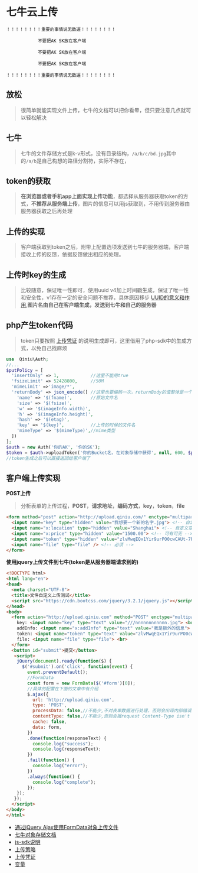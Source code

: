 # 七牛云上传

    ！！！！！！！！重要的事情说无数遍！！！！！！！！

                不要把AK SK放在客户端

                不要把AK SK放在客户端

                不要把AK SK放在客户端

    ！！！！！！！！重要的事情说无数遍！！！！！！！！

## 放松
> 很简单就能实现文件上传，七牛的文档可以把你看晕，但只要注意几点就可以轻松解决

## 七牛
>七牛的文件存储方式是k-v形式，没有目录结构，`/a/b/c/bd.jpg`其中的`/a/b`是自己构想的路径分割符，实际不存在，



## token的获取
> **在浏览器或者手机app上面实现上传功能**，都选择从服务器获取token的方式，**不推荐从服务端上传**，图片的信息可以用js获取到，不用传到服务器由服务器获取之后再处理

## 上传的实现
 > 客户端获取到token之后，附带上配置选项发送到七牛的服务器端，客户端接收上传的反馈，依据反馈做出相应的处理。

## 上传时key的生成
> 比较随意，保证唯一性即可，使用uuid v4加上时间戳生成，保证了唯一性和安全性，v1存在一定的安全问题不推荐，具体原因移步 [UUID的意义和作用](http://blog.csdn.net/bravejiezai/article/details/51725049),**图片名由自己在客户端生成，发送到七牛和自己的服务器**

## php产生token代码
> token只要按照 [上传凭证](https://developer.qiniu.com/kodo/manual/upload-token) 的说明生成即可，这里借用了php-sdk中的生成方式，以免自己找麻烦

```php
use  Qiniu\Auth;
//...
$putPolicy = [
  'insertOnly' => 1,            //这里不能用true
  'fsizeLimit' => 52428800,     //50M
  'mimeLimit' =>'image/*',
  'returnBody' => json_encode([ //这里也要编码一次，returnBody的值整体是一个json字符串也可以
    'name' => '$(fname)',       //原始文件名
    'size' => '$(fsize)',
    'w' => '$(imageInfo.width)',
    'h' => '$(imageInfo.height)',
    'hash' => '$(etag)',
    'key' => '$(key)',          //上传的时候的文件名
    'mimeType' => '$(mimeType)',//mime类型
  ])
];
$auth = new Auth('你的AK', '你的SK');
$token = $auth->uploadToken('你的Bucket名，在对象存储中获得', null, 600, $putPolicy);
//token生成之后可以直接返回给客户端了
```

## 客户端上传实现
**POST上传**
> 分析表单的上传过程，**POST**，**请求地址**，**编码方式**，**key**，**token**，**file** 

```html
<form method="post" action="http://upload.qiniu.com/" enctype="multipart/form-data">
  <input name="key" type="hidden" value="我想要一个新的名字.jpg"> <!-- 自定义上传的key -->
  <input name="x:location" type="hidden" value="Shanghai"> <!-- 自定义变量的行为同魔法变量基本一致，但变量名必须以x:开始。 -->
  <input name="x:price" type="hidden" value="1500.00"> <!-- 可有可无 -->
  <input name="token" type="hidden" value="zlvMwqEQx1Yir9urPO0cwCAUt-7PMXUJWZnRY35S:OOE9UY7UOyf9U36zJug_Gh7bNlI=:eyJpbnNlcnRPbmx5IjoxLCJmc2l6ZUxpbWl0Ijo1MjQyODgwMCwibWltZUxpbWl0IjoiaW1hZ2VcLyoiLCJyZXR1cm5Cb2R5Ijoie1wibmFtZVwiOlwiJChmbmFtZSlcIixcInNpemVcIjpcXCIsXCJtaW1lVHlwZVwiOlwiJChtaW1lVHlwZSlcIixcImFkZEluZm9cIjpcIiQoeDphZGRJbmZvKVwifSIRzIjpbImh0dHA6XC9cL3VwLnFpbml1LmNvbSIsImh0dHA6XC9cL3VwbG9hZC5xaW5pdS5jb20iLCItSCB1cC5xaW5pdS5jb20gaHR0cDpcL1wvMTgzLjEzNi4xMzkuMTYiXX0="> <!-- 必须 -->
  <input name="file" type="file" /> <!-- 必须 -->
</form>
```

**使用jquery上传文件到七牛(token是从服务器端请求到的)**

```html
<!DOCTYPE html>
<html lang="en">
<head>
  <meta charset="UTF-8">
  <title>文件自定义上传测试</title>
  <script src="https://cdn.bootcss.com/jquery/3.2.1/jquery.js"></script>
</head>
<body>
  <form action="http://upload.qiniu.com" method="POST" enctype="multipart/form-data" id="form">
    key: <input name="key" type="text" value="///nnnnnnnnnnnn.jpg"> <br>
    addInfo: <input name="x:addInfo" type="text" value="我是额外的信息"> <br>
    token: <input name="token" type="text" value="zlvMwqEQx1Yir9urPO0cwCAUt-7PMXUJWZnRY35S:OOE9UY7UOyf9U36zJug_Gh7bNlI=:eyJpbnNlcnRPbmx5IjoxLCJmc2l6ZUxpbWl0Ijo1MjQyODgwMCwibWltZUxpbWl0IjoiaW1hZ2VcLyoiLCJyZXR1cm5Cb2R5Ijoie1wibmFtZVwiOlwiJChmbmFtZSlcIixcInNpemVcIjpcXCIsXCJtaW1lVHlwZVwiOlwiJChtaW1lVHlwZSlcIixcImFkZEluZm9cIjpcIiQoeDphZGRJbmZvKVwifSIRzIjpbImh0dHA6XC9cL3VwLnFpbml1LmNvbSIsImh0dHA6XC9cL3VwbG9hZC5xaW5pdS5jb20iLCItSCB1cC5xaW5pdS5jb20gaHR0cDpcL1wvMTgzLjEzNi4xMzkuMTYiXX0=" id="token"> <br>
    file: <input name="file" type="file"> <br>
  </form>
  <button id="submit">提交</button>
   <script>
    jQuery(document).ready(function($) {
      $('#submit').on('click', function(event) {
        event.preventDefault();
        //FormData
        const form = new FormData($('#form')[0]);
        //具体的配置在下面的文章中有介绍
        $.ajax({
          url: 'http://upload.qiniu.com',
          type: 'POST',
          processData: false,//不能少,不对表单数据进行处理，否则会出现内部错误
          contentType: false,//不能少,否则会报request Content-Type isn't multipart/form-data but application/x-www-form-urlencoded
          cache: false,
          data: form,
        })
        .done(function(responseText) {
          console.log("success");
          console.log(responseText);
        })
        .fail(function() {
          console.log("error");
        })
        .always(function() {
          console.log("complete");
        });
    });
   });
  </script>
</body>
</html>

```
 



- [通过jQuery Ajax使用FormData对象上传文件](http://www.jianshu.com/p/46e6e03a0d53)
- [七牛对象存储文档](https://developer.qiniu.com/kodo)
- [js-sdk说明](https://developer.qiniu.com/kodo/sdk/javascript)
- [上传策略](https://developer.qiniu.com/kodo/manual/put-policy)
- [上传凭证](https://developer.qiniu.com/kodo/manual/upload-token)
- [变量](https://developer.qiniu.com/kodo/manual/vars#xvar)
